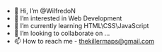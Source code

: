 - 👋 Hi, I’m @WilfredoN
- 👀 I’m interested in Web Development 
- 🌱 I’m currently learning HTML\CSS\JavaScript
- 💞️ I’m looking to collaborate on ...
- 📫 How to reach me - thekillermaps@gmail.com

<!---
WilfredoN/WilfredoN is a ✨ special ✨ repository because its `README.md` (this file) appears on your GitHub profile.
You can click the Preview link to take a look at your changes.
--->
